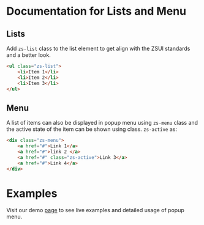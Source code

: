 # Documentation for Lists and Menu


## Lists

Add `zs-list` class to the list element to get align with the ZSUI standards and a better look.

```HTML
<ul class="zs-list">
	<li>Item 1</li>
	<li>Item 2</li>
	<li>Item 3</li>
</ul>
```
## Menu

A list of items can also be displayed in popup menu using `zs-menu` class and the active state of the item can be shown using class. `zs-active` as:   

```HTML
<div class="zs-menu">
	<a href="#">Link 1</a>
	<a href="#">link 2 </a>
	<a href="#" class="zs-active">Link 3</a>
	<a href="#">Link 4</a>		
</div>
```


# Examples

Visit our demo [page](https://ui.zsservices.com/zsui/menu.html) to see live examples and detailed usage of popup menu.